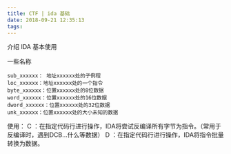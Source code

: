 ```yaml
---
title: CTF | ida 基础
date: 2018-09-21 12:35:13
tags:
---
```

介绍 IDA 基本使用
<!-- more -->
一些名称

```
sub_xxxxxx： 地址xxxxxx处的子例程
loc_xxxxxx：地址xxxxxx处的一个指令
byte_xxxxxx：位置xxxxxx处的8位数据
word_xxxxxx：位置xxxxxx处的16位数据
dword_xxxxxx：位置xxxxxx处的32位数据
unk_xxxxxx：位置xxxxxx处的大小未知的数据
```

使用：
C ：在指定代码行进行操作，IDA将尝试反编译所有字节为指令。（常用于反编译时，遇到DCB…什么等数据）
D ：在指定代码行进行操作，IDA将指令批量转换为数据。
